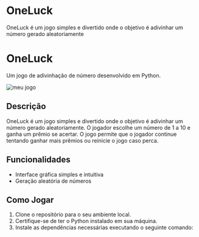 # OneLuck
OneLuck é um jogo simples e divertido onde o objetivo é adivinhar um número gerado aleatoriamente
# OneLuck

Um jogo de adivinhação de número desenvolvido em Python.

![meu jogo](https://i.imgur.com/zwSk5fo.png)


## Descrição
OneLuck é um jogo simples e divertido onde o objetivo é adivinhar um número gerado aleatoriamente. O jogador escolhe um número de 1 a 10 e ganha um prêmio se acertar. O jogo permite que o jogador continue tentando ganhar mais prêmios ou reinicie o jogo caso perca. 

## Funcionalidades
- Interface gráfica simples e intuitiva
- Geração aleatória de números

## Como Jogar
1. Clone o repositório para o seu ambiente local.
2. Certifique-se de ter o Python instalado em sua máquina.
3. Instale as dependências necessárias executando o seguinte comando:
